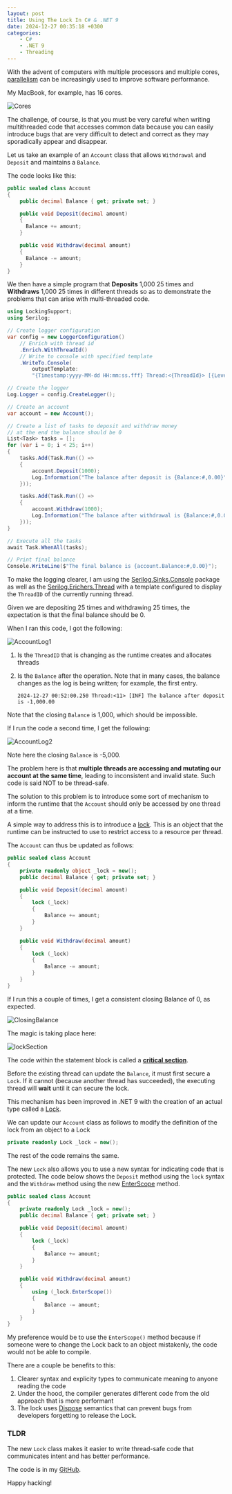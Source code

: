 ```yaml
---
layout: post
title: Using The Lock In C# & .NET 9
date: 2024-12-27 00:35:18 +0300
categories:
    - C#
    - .NET 9
    - Threading
---
```


With the advent of computers with multiple processors and multiple cores, [parallelism](https://en.wikipedia.org/wiki/Parallel_computing) can be increasingly used to improve software performance.

My MacBook, for example, has 16 cores.

![Cores](../images/2024/12/Cores.png)

The challenge, of course, is that you must be very careful when writing multithreaded code that accesses common data because you can easily introduce bugs that are very difficult to detect and correct as they may sporadically appear and disappear.

Let us take an example of an `Account` class that allows `Withdrawal` and `Deposit` and maintains a `Balance`.

The code looks like this:

```csharp
public sealed class Account
{
    public decimal Balance { get; private set; }

    public void Deposit(decimal amount)
    {
      Balance += amount;
    }

    public void Withdraw(decimal amount)
    {
      Balance -= amount;
    }
}
```

We then have a simple program that **Deposits** 1,000 25 times and **Withdraws** 1,000 25 times in different threads so as to demonstrate the problems that can arise with multi-threaded code.

```csharp
using LockingSupport;
using Serilog;

// Create logger configuration
var config = new LoggerConfiguration()
    // Enrich with thread id
    .Enrich.WithThreadId()
    // Write to console with specified template
    .WriteTo.Console(
        outputTemplate:
        "{Timestamp:yyyy-MM-dd HH:mm:ss.fff} Thread:<{ThreadId}> [{Level:u3}] {Message:lj} {NewLine}{Exception}");

// Create the logger
Log.Logger = config.CreateLogger();

// Create an account
var account = new Account();

// Create a list of tasks to deposit and withdraw money
// at the end the balance should be 0
List<Task> tasks = [];
for (var i = 0; i < 25; i++)
{
    tasks.Add(Task.Run(() =>
    {
        account.Deposit(1000);
        Log.Information("The balance after deposit is {Balance:#,0.00}", account.Balance);
    }));

    tasks.Add(Task.Run(() =>
    {
        account.Withdraw(1000);
        Log.Information("The balance after withdrawal is {Balance:#,0.00}", account.Balance);
    }));
}

// Execute all the tasks
await Task.WhenAll(tasks);

// Print final balance
Console.WriteLine($"The final balance is {account.Balance:#,0.00}");
```

To make the logging clearer, I am using the [Serilog.Sinks.Console](https://github.com/serilog/serilog-sinks-console) package as well as the [Serilog.Erichers.Thread](https://github.com/serilog/serilog-enrichers-thread) with a template configured to display the `ThreadID` of the currently running thread.


Given we are depositing 25 times and withdrawing 25 times, the expectation is that the final balance should be 0.

When I ran this code, I got the following:

![AccountLog1](../images/2024/12/AccountLog1.png)

1. Is the `ThreadID` that is changing as the runtime creates and allocates threads

2. Is the `Balance` after the operation. Note that in many cases, the balance changes as the log is being written; for example, the first entry.

    ```plaintext
    2024-12-27 00:52:00.250 Thread:<11> [INF] The balance after deposit is -1,000.00 
    ```

Note that the closing `Balance` is 1,000, which should be impossible.

If I run the code a second time, I get the following:

![AccountLog2](../images/2024/12/AccountLog2.png)

Note here the closing `Balance` is -5,000.

The problem here is that **multiple threads are accessing and mutating our account at the same time**, leading to inconsistent and invalid state.  Such code is said NOT to be thread-safe.

The solution to this problem is to introduce some sort of mechanism to inform the runtime that the `Account` should only be accessed by one thread at a time.

A simple way to address this is to introduce a [lock](https://learn.microsoft.com/en-us/dotnet/csharp/language-reference/statements/lock). This is an object that the runtime can be instructed to use to restrict access to a resource per thread.

The `Account` can thus be updated as follows:

```csharp
public sealed class Account
{
    private readonly object _lock = new();
    public decimal Balance { get; private set; }

    public void Deposit(decimal amount)
    {
        lock (_lock)
        {
            Balance += amount;
        }
    }

    public void Withdraw(decimal amount)
    {
        lock (_lock)
        {
            Balance -= amount;
        }
    }
}
```

If I run this a couple of times, I get a consistent closing Balance of 0, as expected.

![ClosingBalance](../images/2024/12/ClosingBalance.png)

The magic is taking place here:

![lockSection](../images/2024/12/lockSection.png)

The code within the statement block is called a **[critical section](https://en.wikipedia.org/wiki/Critical_section)**.

Before the existing thread can update the `Balance`, it must first secure a `Lock`. If it cannot (because another thread has succeeded), the executing thread will **wait** until it can secure the lock.

This mechanism has been improved in .NET 9 with the creation of an actual type called a [Lock](https://learn.microsoft.com/en-us/dotnet/api/system.threading.lock?view=net-9.0).

We can update our `Account` class as follows to modify the definition of the lock from an object to a Lock

```csharp
private readonly Lock _lock = new();
```

The rest of the code remains the same.

The new `Lock` also allows you to use a new syntax for indicating code that is protected. The code below shows the `Deposit` method using the `lock` syntax and the `Withdraw` method using the new [EnterScope](https://learn.microsoft.com/en-us/dotnet/api/system.threading.lock.enterscope?view=net-9.0) method.

```csharp
public sealed class Account
{
    private readonly Lock _lock = new();
    public decimal Balance { get; private set; }

    public void Deposit(decimal amount)
    {
        lock (_lock)
        {
            Balance += amount;
        }
    }

    public void Withdraw(decimal amount)
    {
        using (_lock.EnterScope())
        {
            Balance -= amount;
        }
    }
}
```

My preference would be to use the `EnterScope()` method because if someone were to change the Lock back to an object mistakenly, the code would not be able to compile.

There are a couple be benefits to this:

1. Clearer syntax and explicity types to communicate meaning to anyone reading the code
2. Under the hood, the compiler generates different code from the old approach that is more performant
3. The lock uses [Dispose](https://learn.microsoft.com/en-us/dotnet/standard/design-guidelines/dispose-pattern) semantics that can prevent bugs from developers forgetting to release the Lock.

### TLDR

The new `Lock` class makes it easier to write thread-safe code that communicates intent and has better performance.

The code is in my [GitHub](https://github.com/conradakunga/BlogCode/tree/master/2024-12-27%20-%20Using%20Locks).

Happy hacking!